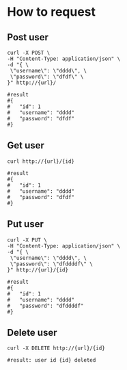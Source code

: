 # How to request

## Post user
```shell
curl -X POST \
-H "Content-Type: application/json" \
-d "{ \
 \"username\": \"dddd\", \
 \"password\": \"dfdf\" \
}" http://{url}/

#result
#{
#   "id": 1
#   "username": "dddd"
#   "password": "dfdf"
#}
```

## Get user
```shell
curl http://{url}/{id}

#result
#{
#   "id": 1
#   "username": "dddd"
#   "password": "dfdf"
#}
```

## Put user
```shell
curl -X PUT \
-H "Content-Type: application/json" \
-d "{ \
 \"username\": \"dddd\", \
 \"password\": \"dfddddf\" \
}" http://{url}/{id}

#result
#{
#   "id": 1
#   "username": "dddd"
#   "password": "dfddddf"
#}
```

## Delete user
```shell
curl -X DELETE http://{url}/{id}

#result: user id {id} deleted
```